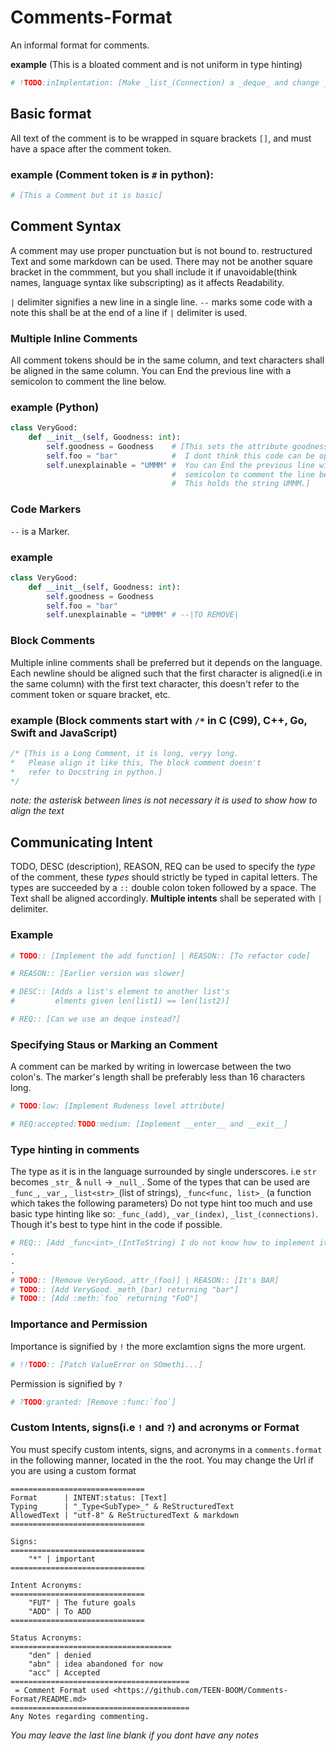 # Comments-Format

An informal format for comments.

**example** (This is a bloated comment and is not uniform in type hinting)
```py
# !TODO:inImplentation: [Make _list_(Connection) a _deque_ and change _meth_(pop) to :meth:`popleft`]
```

## Basic format

All text of the comment is to be wrapped in square brackets `[]`,
and must have a space after the comment token.

### example (Comment token is `#` in python):
```py
# [This a Comment but it is basic]
```

## Comment Syntax
A comment may use proper punctuation but is not bound to. restructured Text and some markdown can be used.
There may not be another square bracket in the commment, but you shall include it if unavoidable(think names, language syntax like subscripting)
as it affects Readability.

`|` delimiter signifies a new line in a single line.
`--` marks some code with a note this shall be at the end of a line if `|` delimiter is used.

### Multiple Inline Comments
All comment tokens should be in the same column, and text characters shall be aligned in the same column.
You can End the previous line with a semicolon to comment the line below.
### example (Python)
```py
class VeryGood:
    def __init__(self, Goodness: int):
        self.goodness = Goodness    # [This sets the attribute goodness,
        self.foo = "bar"            #  I dont think this code can be optimized;
        self.unexplainable = "UMMM" #  You can End the previous line with a
                                    #  semicolon to comment the line below.
                                    #  This holds the string UMMM.]
```
### Code Markers
`--` is a Marker.

### example
```py
class VeryGood:
    def __init__(self, Goodness: int):
        self.goodness = Goodness
        self.foo = "bar"
        self.unexplainable = "UMMM" # --|TO REMOVE|
```

### Block Comments
Multiple inline comments shall be preferred but it depends on the language.
Each newline should be aligned such that the first character is aligned(i.e in the same column) with the first text character,
this doesn't refer to the comment token or square bracket, etc.

### example (Block comments start with `/*` in C (C99), C++, Go, Swift and JavaScript)
```C
/* [This is a Long Comment, it is long, veryy long.
*   Please align it like this, The block comment doesn't
*   refer to Docstring in python.]
*/
```
*note: the asterisk between lines is not necessary it is used to show how to align the text*

## Communicating Intent
TODO, DESC (description), REASON, REQ can be used to specify the *type* of the comment, these *types* should strictly be typed in capital letters.
The types are succeeded by a `::` double colon token followed by a space.
The Text shall be aligned accordingly.
**Multiple intents** shall be seperated with `|` delimiter.

### Example
```py
# TODO:: [Implement the add function] | REASON:: [To refactor code]
```
```py
# REASON:: [Earlier version was slower]
```
```py
# DESC:: [Adds a list's element to another list's
#         elments given len(list1) == len(list2)]
```
```py
# REQ:: [Can we use an deque instead?]
```
### Specifying Staus or Marking an Comment
A comment can be marked by writing in lowercase between the two colon's. The marker's length shall be preferably less than 16 characters long.
```py
# TODO:low: [Implement Rudeness level attribute]
```
```py
# REQ:accepted:TODO:medium: [Implement __enter__ and __exit__]
```
### Type hinting in comments
The type as it is in the language surrounded by single underscores. i.e `str` becomes `_str_` & `null` -> `_null_`.
Some of the types that can be used are `_func_`, `_var_`, `_list<str>_`(list of strings), `_func<func, list>_` (a function which takes the following parameters)
Do not type hint too much and use basic type hinting like so: `_func_(add)`, `_var_(index)`, `_list_(connections)`.
Though it's best to type hint in the code if possible.
```py
# REQ:: [Add _func<int>_(IntToString) I do not know how to implement it]
.
.
.
# TODO:: [Remove VeryGood._attr_(foo)] | REASON:: [It's BAR]
# TODO:: [Add VeryGood._meth_(bar) returning "bar"]
# TODO:: [Add :meth:`foo` returning "FoO"]
```
### Importance and Permission
Importance is signified by `!` the more exclamtion signs the more urgent.
```py
# !!TODO:: [Patch ValueError on SOmethi...]
```
Permission is signified by `?`
```py
# ?TODO:granted: [Remove :func:`foo`]
```
### Custom Intents, signs(i.e `!` and `?`) and acronyms or Format
You must specify custom intents, signs, and acronyms in a `comments.format` in the following manner, located in the the root.
You may change the Url if you are using a custom format
```
==============================
Format      | INTENT:status: [Text]
Typing      | "_Type<SubType>_" & ReStructuredText
AllowedText | "utf-8" & ReStructuredText & markdown
==============================

Signs:
==============================
    "*" | important
==============================

Intent Acronyms:
==============================
    "FUT" | The future goals
    "ADD" | To ADD
==============================

Status Acronyms:
====================================
    "den" | denied
    "abn" | idea abandoned for now
    "acc" | Accepted
========================================
 = Comment Format used <https://github.com/TEEN-BOOM/Comments-Format/README.md>
========================================
Any Notes regarding commenting.
```
*You may leave the last line blank if you dont have any notes*
